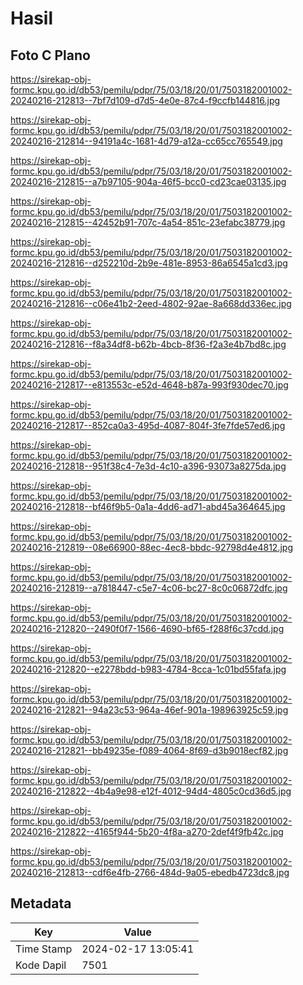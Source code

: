 # Hasil

## Foto C Plano

https://sirekap-obj-formc.kpu.go.id/db53/pemilu/pdpr/75/03/18/20/01/7503182001002-20240216-212813--7bf7d109-d7d5-4e0e-87c4-f9ccfb144816.jpg

https://sirekap-obj-formc.kpu.go.id/db53/pemilu/pdpr/75/03/18/20/01/7503182001002-20240216-212814--94191a4c-1681-4d79-a12a-cc65cc765549.jpg

https://sirekap-obj-formc.kpu.go.id/db53/pemilu/pdpr/75/03/18/20/01/7503182001002-20240216-212815--a7b97105-904a-46f5-bcc0-cd23cae03135.jpg

https://sirekap-obj-formc.kpu.go.id/db53/pemilu/pdpr/75/03/18/20/01/7503182001002-20240216-212815--42452b91-707c-4a54-851c-23efabc38779.jpg

https://sirekap-obj-formc.kpu.go.id/db53/pemilu/pdpr/75/03/18/20/01/7503182001002-20240216-212816--d252210d-2b9e-481e-8953-86a6545a1cd3.jpg

https://sirekap-obj-formc.kpu.go.id/db53/pemilu/pdpr/75/03/18/20/01/7503182001002-20240216-212816--c06e41b2-2eed-4802-92ae-8a668dd336ec.jpg

https://sirekap-obj-formc.kpu.go.id/db53/pemilu/pdpr/75/03/18/20/01/7503182001002-20240216-212816--f8a34df8-b62b-4bcb-8f36-f2a3e4b7bd8c.jpg

https://sirekap-obj-formc.kpu.go.id/db53/pemilu/pdpr/75/03/18/20/01/7503182001002-20240216-212817--e813553c-e52d-4648-b87a-993f930dec70.jpg

https://sirekap-obj-formc.kpu.go.id/db53/pemilu/pdpr/75/03/18/20/01/7503182001002-20240216-212817--852ca0a3-495d-4087-804f-3fe7fde57ed6.jpg

https://sirekap-obj-formc.kpu.go.id/db53/pemilu/pdpr/75/03/18/20/01/7503182001002-20240216-212818--951f38c4-7e3d-4c10-a396-93073a8275da.jpg

https://sirekap-obj-formc.kpu.go.id/db53/pemilu/pdpr/75/03/18/20/01/7503182001002-20240216-212818--bf46f9b5-0a1a-4dd6-ad71-abd45a364645.jpg

https://sirekap-obj-formc.kpu.go.id/db53/pemilu/pdpr/75/03/18/20/01/7503182001002-20240216-212819--08e66900-88ec-4ec8-bbdc-92798d4e4812.jpg

https://sirekap-obj-formc.kpu.go.id/db53/pemilu/pdpr/75/03/18/20/01/7503182001002-20240216-212819--a7818447-c5e7-4c06-bc27-8c0c06872dfc.jpg

https://sirekap-obj-formc.kpu.go.id/db53/pemilu/pdpr/75/03/18/20/01/7503182001002-20240216-212820--2490f0f7-1566-4690-bf65-f288f6c37cdd.jpg

https://sirekap-obj-formc.kpu.go.id/db53/pemilu/pdpr/75/03/18/20/01/7503182001002-20240216-212820--e2278bdd-b983-4784-8cca-1c01bd55fafa.jpg

https://sirekap-obj-formc.kpu.go.id/db53/pemilu/pdpr/75/03/18/20/01/7503182001002-20240216-212821--94a23c53-964a-46ef-901a-198963925c59.jpg

https://sirekap-obj-formc.kpu.go.id/db53/pemilu/pdpr/75/03/18/20/01/7503182001002-20240216-212821--bb49235e-f089-4064-8f69-d3b9018ecf82.jpg

https://sirekap-obj-formc.kpu.go.id/db53/pemilu/pdpr/75/03/18/20/01/7503182001002-20240216-212822--4b4a9e98-e12f-4012-94d4-4805c0cd36d5.jpg

https://sirekap-obj-formc.kpu.go.id/db53/pemilu/pdpr/75/03/18/20/01/7503182001002-20240216-212822--4165f944-5b20-4f8a-a270-2def4f9fb42c.jpg

https://sirekap-obj-formc.kpu.go.id/db53/pemilu/pdpr/75/03/18/20/01/7503182001002-20240216-212813--cdf6e4fb-2766-484d-9a05-ebedb4723dc8.jpg


## Metadata

| Key        | Value               |
| ---------- | ------------------- |
| Time Stamp | 2024-02-17 13:05:41 |
| Kode Dapil | 7501                |




